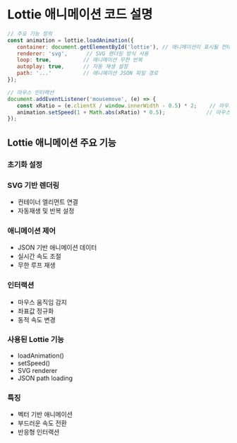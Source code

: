 # Lottie 애니메이션 코드 설명

```javascript
// 주요 기능 정의
const animation = lottie.loadAnimation({
   container: document.getElementById('lottie'), // 애니메이션이 표시될 컨테이너
   renderer: 'svg',      // SVG 렌더링 방식 사용
   loop: true,          // 애니메이션 무한 반복
   autoplay: true,      // 자동 재생 설정
   path: '...'          // 애니메이션 JSON 파일 경로
});

// 마우스 인터랙션
document.addEventListener('mousemove', (e) => {
   const xRatio = (e.clientX / window.innerWidth - 0.5) * 2;    // 마우스 X좌표 -1~1 정규화
   animation.setSpeed(1 + Math.abs(xRatio) * 0.5);             // 마우스 위치 기반 속도 조절
});
```

## Lottie 애니메이션 주요 기능
### 초기화 설정

### SVG 기반 렌더링
- 컨테이너 엘리먼트 연결
- 자동재생 및 반복 설정

### 애니메이션 제어

- JSON 기반 애니메이션 데이터
- 실시간 속도 조절
- 무한 루프 재생

### 인터랙션

- 마우스 움직임 감지
- 좌표값 정규화
- 동적 속도 변경

### 사용된 Lottie 기능

- loadAnimation()
- setSpeed()
- SVG renderer
- JSON path loading

### 특징

- 벡터 기반 애니메이션
- 부드러운 속도 전환
- 반응형 인터랙션

